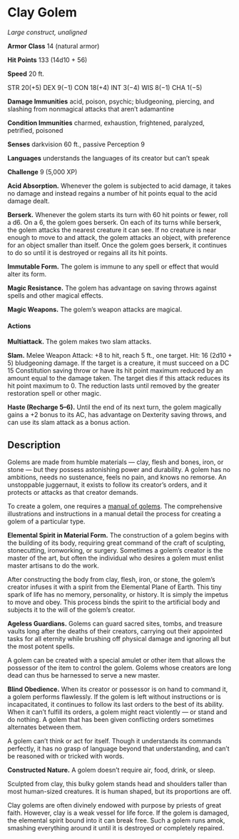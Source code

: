 # Clay Golem
*Large construct, unaligned*

**Armor Class** 14 (natural armor)

**Hit Points** 133 (14d10 + 56)

**Speed** 20 ft.

STR
20(+5)
DEX
9(−1)
CON
18(+4)
INT
3(−4)
WIS
8(−1)
CHA
1(−5)

**Damage Immunities** acid, poison, psychic; bludgeoning, piercing, and slashing from nonmagical attacks that aren’t adamantine

**Condition Immunities** charmed, exhaustion, frightened, paralyzed, petrified, poisoned

**Senses** darkvision 60 ft., passive Perception 9

**Languages** understands the languages of its creator but can’t speak

**Challenge** 9 (5,000 XP)

**Acid Absorption.** Whenever the golem is subjected to acid damage, it takes no damage and instead regains a number of hit points equal to the acid damage dealt.

**Berserk.** Whenever the golem starts its turn with 60 hit points or fewer, roll a d6. On a 6, the golem goes berserk. On each of its turns while berserk, the golem attacks the nearest creature it can see. If no creature is near enough to move to and attack, the golem attacks an object, with preference for an object smaller than itself. Once the golem goes berserk, it continues to do so until it is destroyed or regains all its hit points.

**Immutable Form.** The golem is immune to any spell or effect that would alter its form.

**Magic Resistance.** The golem has advantage on saving throws against spells and other magical effects.

**Magic Weapons.** The golem’s weapon attacks are magical.

#### Actions
**Multiattack.** The golem makes two slam attacks.

**Slam.** Melee Weapon Attack: +8 to hit, reach 5 ft., one target. Hit: 16 (2d10 + 5) bludgeoning damage. If the target is a creature, it must succeed on a DC 15 Constitution saving throw or have its hit point maximum reduced by an amount equal to the damage taken. The target dies if this attack reduces its hit point maximum to 0. The reduction lasts until removed by the greater restoration spell or other magic.

**Haste (Recharge 5–6).** Until the end of its next turn, the golem magically gains a +2 bonus to its AC, has advantage on Dexterity saving throws, and can use its slam attack as a bonus action.

## Description
Golems are made from humble materials — clay, flesh and bones, iron, or stone — but they possess astonishing power and durability. A golem has no ambitions, needs no sustenance, feels no pain, and knows no remorse. An unstoppable juggernaut, it exists to follow its creator’s orders, and it protects or attacks as that creator demands.

To create a golem, one requires a [manual of golems](). The comprehensive illustrations and instructions in a manual detail the process for creating a golem of a particular type.

**Elemental Spirit in Material Form.** The construction of a golem begins with the building of its body, requiring great command of the craft of sculpting, stonecutting, ironworking, or surgery. Sometimes a golem’s creator is the master of the art, but often the individual who desires a golem must enlist master artisans to do the work.

After constructing the body from clay, flesh, iron, or stone, the golem’s creator infuses it with a spirit from the Elemental Plane of Earth. This tiny spark of life has no memory, personality, or history. It is simply the impetus to move and obey. This process binds the spirit to the artificial body and subjects it to the will of the golem’s creator.

**Ageless Guardians.** Golems can guard sacred sites, tombs, and treasure vaults long after the deaths of their creators, carrying out their appointed tasks for all eternity while brushing off physical damage and ignoring all but the most potent spells.

A golem can be created with a special amulet or other item that allows the possessor of the item to control the golem. Golems whose creators are long dead can thus be harnessed to serve a new master.

**Blind Obedience.** When its creator or possessor is on hand to command it, a golem performs flawlessly. If the golem is left without instructions or is incapacitated, it continues to follow its last orders to the best of its ability. When it can’t fulfill its orders, a golem might react violently — or stand and do nothing. A golem that has been given conflicting orders sometimes alternates between them.

A golem can’t think or act for itself. Though it understands its commands perfectly, it has no grasp of language beyond that understanding, and can’t be reasoned with or tricked with words.

**Constructed Nature.** A golem doesn’t require air, food, drink, or sleep.

Sculpted from clay, this bulky golem stands head and shoulders taller than most human-sized creatures. It is human shaped, but its proportions are off.

Clay golems are often divinely endowed with purpose by priests of great faith. However, clay is a weak vessel for life force. If the golem is damaged, the elemental spirit bound into it can break free. Such a golem runs amok, smashing everything around it until it is destroyed or completely repaired.
